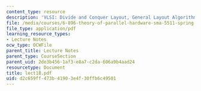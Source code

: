 ```yaml
---
content_type: resource
description: 'VLSI: Divide and Conquer Layout, General Layout Algorithms'
file: /media/courses/6-896-theory-of-parallel-hardware-sma-5511-spring-2004/d2c659ff473b41903e4f30ffb6c49501_lect18.pdf
file_type: application/pdf
learning_resource_types:
- Lecture Notes
ocw_type: OCWFile
parent_title: Lecture Notes
parent_type: CourseSection
parent_uid: 2de3b456-1af3-e8a7-c2da-606a9b4aad24
resourcetype: Document
title: lect18.pdf
uid: d2c659ff-473b-4190-3e4f-30ffb6c49501
---
```

